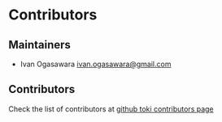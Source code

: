 # Contributors

Maintainers
-----------

* Ivan Ogasawara <ivan.ogasawara@gmail.com>


Contributors
------------

Check the list of contributors at
[github toki contributors page](https://github.com/toki-project/toki/graphs/contributors)
